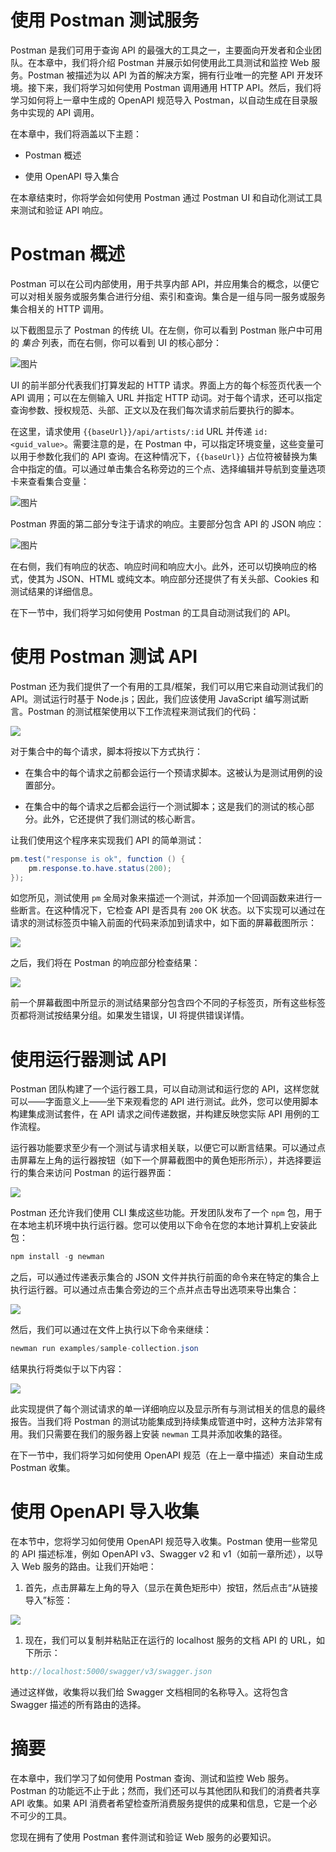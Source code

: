# 使用 Postman 测试服务

Postman 是我们可用于查询 API 的最强大的工具之一，主要面向开发者和企业团队。在本章中，我们将介绍 Postman 并展示如何使用此工具测试和监控 Web 服务。Postman 被描述为以 API 为首的解决方案，拥有行业唯一的完整 API 开发环境。接下来，我们将学习如何使用 Postman 调用通用 HTTP API。然后，我们将学习如何将上一章中生成的 OpenAPI 规范导入 Postman，以自动生成在目录服务中实现的 API 调用。

在本章中，我们将涵盖以下主题：

+   Postman 概述

+   使用 OpenAPI 导入集合

在本章结束时，你将学会如何使用 Postman 通过 Postman UI 和自动化测试工具来测试和验证 API 响应。

# Postman 概述

Postman 可以在公司内部使用，用于共享内部 API，并应用集合的概念，以便它可以对相关服务或服务集合进行分组、索引和查询。集合是一组与同一服务或服务集合相关的 HTTP 调用。

以下截图显示了 Postman 的传统 UI。在左侧，你可以看到 Postman 账户中可用的 *集合* 列表，而在右侧，你可以看到 UI 的核心部分：

![图片](img/90eb6aca-fc74-4044-99f6-c0a5a9ae01a6.png)

UI 的前半部分代表我们打算发起的 HTTP 请求。界面上方的每个标签页代表一个 API 调用；可以在左侧输入 URL 并指定 HTTP 动词。对于每个请求，还可以指定查询参数、授权规范、头部、正文以及在我们每次请求前后要执行的脚本。

在这里，请求使用 `{{baseUrl}}/api/artists/:id` URL 并传递 `id:<guid_value>`。需要注意的是，在 Postman 中，可以指定环境变量，这些变量可以用于参数化我们的 API 查询。在这种情况下，`{{baseUrl}}` 占位符被替换为集合中指定的值。可以通过单击集合名称旁边的三个点、选择编辑并导航到变量选项卡来查看集合变量：

![图片](img/fcff8238-3dba-42eb-87ba-b7b5daf53bde.png)

Postman 界面的第二部分专注于请求的响应。主要部分包含 API 的 JSON 响应：

![图片](img/03db581c-8a6a-4f36-8d11-67f4463c8cae.png)

在右侧，我们有响应的状态、响应时间和响应大小。此外，还可以切换响应的格式，使其为 JSON、HTML 或纯文本。响应部分还提供了有关头部、Cookies 和测试结果的详细信息。

在下一节中，我们将学习如何使用 Postman 的工具自动测试我们的 API。

# 使用 Postman 测试 API

Postman 还为我们提供了一个有用的工具/框架，我们可以用它来自动测试我们的 API。测试运行时基于 Node.js；因此，我们应该使用 JavaScript 编写测试断言。Postman 的测试框架使用以下工作流程来测试我们的代码：

![](img/007fe9da-7399-431b-ad1a-335f4959ccc7.png)

对于集合中的每个请求，脚本将按以下方式执行：

+   在集合中的每个请求之前都会运行一个预请求脚本。这被认为是测试用例的设置部分。

+   在集合中的每个请求之后都会运行一个测试脚本；这是我们的测试的核心部分。此外，它还提供了我们测试的核心断言。

让我们使用这个程序来实现我们 API 的简单测试：

```cs
pm.test("response is ok", function () {
    pm.response.to.have.status(200);
});
```

如您所见，测试使用 `pm` 全局对象来描述一个测试，并添加一个回调函数来进行一些断言。在这种情况下，它检查 API 是否具有 `200` OK 状态。以下实现可以通过在请求的测试标签页中输入前面的代码来添加到请求中，如下面的屏幕截图所示：

![](img/5e379cc0-c364-441a-82fe-9ecf0519dfc1.png)

之后，我们将在 Postman 的响应部分检查结果：

![](img/1ca0e823-f4e5-4c7d-b5ca-a1f561d0a2e8.png)

前一个屏幕截图中所显示的测试结果部分包含四个不同的子标签页，所有这些标签页都将测试按结果分组。如果发生错误，UI 将提供错误详情。

# 使用运行器测试 API

Postman 团队构建了一个运行器工具，可以自动测试和运行您的 API，这样您就可以——字面意义上——坐下来观看您的 API 进行测试。此外，您可以使用脚本构建集成测试套件，在 API 请求之间传递数据，并构建反映您实际 API 用例的工作流程。

运行器功能要求至少有一个测试与请求相关联，以便它可以断言结果。可以通过点击屏幕左上角的运行器按钮（如下一个屏幕截图中的黄色矩形所示），并选择要运行的集合来访问 Postman 的运行器界面：

![](img/e8d6489f-8217-47df-baff-5841911b1d2f.png)

Postman 还允许我们使用 CLI 集成这些功能。开发团队发布了一个 `npm` 包，用于在本地主机环境中执行运行器。您可以使用以下命令在您的本地计算机上安装此包：

```cs
npm install -g newman

```

之后，可以通过传递表示集合的 JSON 文件并执行前面的命令来在特定的集合上执行运行器。可以通过点击集合旁边的三个点并点击导出选项来导出集合：

![](img/16d976d6-9b72-4a18-ade8-104bb5d2741f.png)

然后，我们可以通过在文件上执行以下命令来继续：

```cs
newman run examples/sample-collection.json
```

结果执行将类似于以下内容：

![](img/f06b7f68-082e-4de4-ad13-042d963e41fd.png)

此实现提供了每个测试请求的单一详细响应以及显示所有与测试相关的信息的最终报告。当我们将 Postman 的测试功能集成到持续集成管道中时，这种方法非常有用。我们只需要在我们的服务器上安装 `newman` 工具并添加收集的路径。

在下一节中，我们将学习如何使用 OpenAPI 规范（在上一章中描述）来自动生成 Postman 收集。

# 使用 OpenAPI 导入收集

在本节中，您将学习如何使用 OpenAPI 规范导入收集。Postman 使用一些常见的 API 描述标准，例如 OpenAPI v3、Swagger v2 和 v1（如前一章所述），以导入 Web 服务的路由。让我们开始吧：

1.  首先，点击屏幕左上角的导入（显示在黄色矩形中）按钮，然后点击“从链接导入”标签：

![](img/fef80a91-2a6f-48aa-afd7-30e88edc7985.png)

1.  现在，我们可以复制并粘贴正在运行的 localhost 服务的文档 API 的 URL，如下所示：

```cs
http://localhost:5000/swagger/v3/swagger.json
```

通过这样做，收集将以我们给 Swagger 文档相同的名称导入。这将包含 Swagger 描述的所有路由的选择。

# 摘要

在本章中，我们学习了如何使用 Postman 查询、测试和监控 Web 服务。Postman 的功能远不止于此；然而，我们还可以与其他团队和我们的消费者共享 API 收集。如果 API 消费者希望检查所消费服务提供的成果和信息，它是一个必不可少的工具。

您现在拥有了使用 Postman 套件测试和验证 Web 服务的必要知识。
